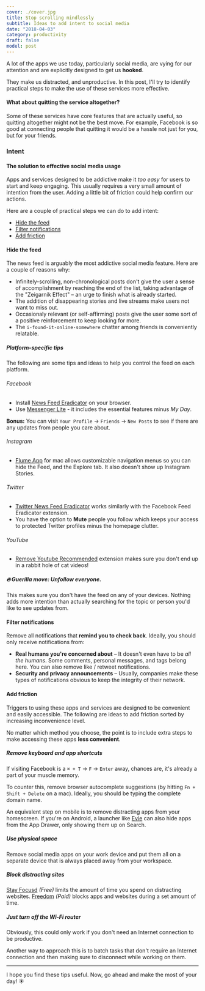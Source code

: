 ```yaml
---
cover: ./cover.jpg
title: Stop scrolling mindlessly
subtitle: Ideas to add intent to social media
date: "2018-04-03"
category: productivity
draft: false
model: post
---
```


A lot of the apps we use today, particularly social media, are vying for our attention and are explicitly designed to get us **hooked**.

They make us distracted, and unproductive. In this post, I'll try to identify practical steps to make the use of these services more effective.

#### What about quitting the service altogether?
Some of these services have core features that are actually useful, so quitting altogether might not be the best move. For example, Facebook is so good at connecting people that quitting it would be a hassle not just for you, but for your friends.

### Intent
#### The solution to effective social media usage
Apps and services designed to be addictive make it _too easy_ for users to start and keep engaging. This usually requires a very small amount of intention from the user. Adding a little bit of friction could help confirm our actions.

Here are a couple of practical steps we can do to add intent:
 - [Hide the feed](#hide-the-feed)
 - [Filter notifications](#filter-notifications)
 - [Add friction](#add-friction)

#### Hide the feed
The news feed is arguably the most addictive social media feature. Here are a couple of reasons why:

 - Infinitely-scrolling, non-chronological posts don't give the user a sense of accomplishment by reaching the end of the list, taking advantage of the "Zeigarnik Effect" – an urge to finish what is already started.
 - The addition of disappearing stories and live streams make users not want to miss out.
 - Occasionaly relevant (or self-affirming) posts give the user some sort of a positive reinforcement to keep looking for more.
 - The `i-found-it-online-somewhere` chatter among friends is conveniently relatable.

##### Platform-specific tips
The following are some tips and ideas to help you control the feed on each platform.

###### Facebook
 - Install [News Feed Eradicator](https://chrome.google.com/webstore/detail/news-feed-eradicator-for/fjcldmjmjhkklehbacihaiopjklihlgg) on your browser.
 - Use [Messenger Lite](https://play.google.com/store/apps/details?id=com.facebook.mlite&hl=en) - it includes the essential features minus _My Day_.

**Bonus:** You can visit `Your Profile` → `Friends` → `New Posts` to see if there are any updates from people you care about.

###### Instagram
 - [Flume App](https://flumeapp.com/) for mac allows customizable navigation menus so you can hide the Feed, and the Explore tab. It also doesn't show up Instagram Stories.

###### Twitter
 - [Twitter News Feed Eradicator](https://chrome.google.com/webstore/detail/twitter-newsfeed-eradicat/olmgbkhifmcfpaagiaakihcgobdkmchl) works similarly with the Facebook Feed Eradicator extension.
 - You have the option to **Mute** people you follow which keeps your access to protected Twitter profiles minus the homepage clutter.

###### YouTube
 - [Remove Youtube Recommended](https://chrome.google.com/webstore/detail/remove-youtube-recommende/hfnghnjkcpgagjbiheidccjnneoipbmb) extension makes sure you don't end up in a rabbit hole of cat videos!

##### 🔥 Guerilla move: Unfollow everyone.
This makes sure you don't have the feed on any of your devices. Nothing adds more intention than actually searching for the topic or person you'd like to see updates from.

#### Filter notifications
Remove all notifications that **remind you to check back**. Ideally, you should only receive notifications from:
 - **Real humans you're concerned about** – It doesn't even have to be _all the humans_. Some comments, personal messages, and tags belong here. You can also remove like / retweet notifications.
 - **Security and privacy announcements** – Usually, companies make these types of notifications obvious to keep the integrity of their network.

#### Add friction
Triggers to using these apps and services are designed to be convenient and easily accessible. The following are ideas to add friction sorted by increasing inconvenience level.

No matter which method you choose, the point is to include extra steps to make accessing these apps **less convenient**.

##### Remove keyboard and app shortcuts
If visiting Facebook is a `⌘ + T` → `F` → `Enter` away, chances are, it's already a part of your muscle memory.

To counter this, remove browser autocomplete suggestions (by hitting `Fn + Shift + Delete` on a mac). Ideally, you should be typing the complete domain name.

An equivalent step on mobile is to remove distracting apps from your homescreen. If you're on Android, a launcher like [Evie](https://play.google.com/store/apps/details?id=is.shortcut&hl=en) can also hide apps from the App Drawer, only showing them up on Search.

##### Use physical space
Remove social media apps on your work device and put them all on a separate device that is always placed away from your workspace.

##### Block distracting sites
[Stay Focusd](https://chrome.google.com/webstore/detail/stayfocusd/laankejkbhbdhmipfmgcngdelahlfoji?hl=en) _(Free)_ limits the amount of time you spend on distracting websites. [Freedom](https://freedom.to/) _(Paid)_ blocks apps and websites during a set amount of time.

##### Just turn off the Wi-Fi router
Obviously, this could only work if you don't need an Internet connection to be productive.

Another way to approach this is to batch tasks that don't require an Internet connection and then making sure to disconnect while working on them.

---

I hope you find these tips useful. Now, go ahead and make the most of your day! ☀️
